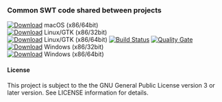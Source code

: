 ### Common SWT code shared between projects
[![Download](https://api.bintray.com/packages/hdecarne/maven/java-swt-cocoa-macosx-x86_64/images/download.svg)](https://bintray.com/hdecarne/maven/java-swt-cocoa-macosx-x86_64/_latestVersion) macOS (x86/64bit)  
[![Download](https://api.bintray.com/packages/hdecarne/maven/java-swt-gtk-linux-x86/images/download.svg)](https://bintray.com/hdecarne/maven/java-swt-gtk-linux-x86/_latestVersion) Linux/GTK (x86/32bit)  
[![Download](https://api.bintray.com/packages/hdecarne/maven/java-swt-gtk-linux-x86_64/images/download.svg)](https://bintray.com/hdecarne/maven/java-swt-gtk-linux-x86_64/_latestVersion) Linux/GTK (x86/64bit)
[![Build Status](https://travis-ci.org/hdecarne/java-swt.svg?branch=master)](https://travis-ci.org/hdecarne/java-swt)
[![Quality Gate](https://sonarcloud.io/api/badges/gate?key=de.carne.common:java-swt:java-swt-gtk-linux-x86_64)](https://sonarcloud.io/dashboard/index/de.carne.common:java-swt:java-swt-gtk-linux-x86_64)  
[![Download](https://api.bintray.com/packages/hdecarne/maven/java-swt-win32-win32-x86/images/download.svg)](https://bintray.com/hdecarne/maven/java-swt-win32-win32-x86/_latestVersion) Windows (x86/32bit)  
[![Download](https://api.bintray.com/packages/hdecarne/maven/java-swt-win32-win32-x86_64/images/download.svg)](https://bintray.com/hdecarne/maven/java-swt-win32-win32-x86_64/_latestVersion) Windows (x86/64bit)

#### License
This project is subject to the the GNU General Public License version 3 or later version.
See LICENSE information for details.
